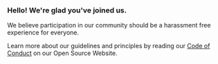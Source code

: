 ### Hello! We're glad you've joined us. 

We believe participation in our community should be a harassment free experience for everyone. 

Learn more about our guidelines and principles by reading our [Code of Conduct](https://opensource.newrelic.com/code-of-conduct/) on our Open Source Website. 
